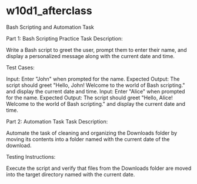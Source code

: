 # w10d1_afterclass

Bash Scripting and Automation Task

Part 1: Bash Scripting Practice
Task Description:

Write a Bash script to greet the user, prompt them to enter their name, and display a personalized message along with the current date and time.

Test Cases:

Input: Enter "John" when prompted for the name.
Expected Output: The script should greet "Hello, John! Welcome to the world of Bash scripting." and display the current date and time.
Input: Enter "Alice" when prompted for the name.
Expected Output: The script should greet "Hello, Alice! Welcome to the world of Bash scripting." and display the current date and time.

Part 2: Automation Task
Task Description:

Automate the task of cleaning and organizing the Downloads folder by moving its contents into a folder named with the current date of the download.

Testing Instructions:

Execute the script and verify that files from the Downloads folder are moved into the target directory named with the current date.